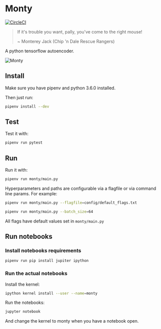 # Monty

[![CircleCI](https://circleci.com/gh/DiscoverAI/monty.svg?style=svg)](https://circleci.com/gh/DiscoverAI/monty)

> If it's trouble you want, pally, you've come to the right mouse!
>
> ~ Monterey Jack (Chip 'n Dale Rescue Rangers)

A python tensorflow autoencoder.

![Monty](https://vignette.wikia.nocookie.net/disney/images/8/82/Chip-n-dale-rescue-rangers-volume-2-20061114045022993-000.jpg/revision/latest?cb=20111206182410&format=original)

## Install
Make sure you have pipenv and python 3.6.0 installed.

Then just run:
```bash
pipenv install --dev
```

## Test
Test it with:
```bash
pipenv run pytest
```

## Run
Run it with:
```bash
pipenv run monty/main.py
```
Hyperparameters and paths are configurable via a flagfile or via command
line params. For example:
```bash
pipenv run monty/main.py --flagfile=config/default_flags.txt
```
```bash
pipenv run monty/main.py --batch_size=64
```
All flags have default values set in `monty/main.py`

## Run notebooks
### Install notebooks requirements
```bash
pipenv run pip install jupiter ipython
```

### Run the actual notebooks
Install the kernel:
```bash
ipython kernel install --user --name=monty
```

Run the notebooks:
```bash
jupyter notebook
```
And change the kernel to monty when you have a notebook open.
